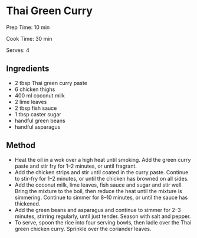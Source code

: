 # Thai Green Curry

Prep Time: 10 min

Cook Time: 30 min

Serves: 4

## Ingredients

- 2 tbsp Thai green curry paste
- 6 chicken thighs
- 400 ml coconut milk
- 2 lime leaves
- 2 tbsp fish sauce
- 1 tbsp caster sugar
- handful green beans
- handful asparagus

## Method

- Heat the oil in a wok over a high heat until smoking. Add the green curry paste and stir fry for 1–2 minutes, or until fragrant.
- Add the chicken strips and stir until coated in the curry paste. Continue to stir-fry for 1–2 minutes, or until the chicken has browned on all sides.
- Add the coconut milk, lime leaves, fish sauce and sugar and stir well. Bring the mixture to the boil, then reduce the heat until the mixture is simmering. Continue to simmer for 8–10 minutes, or until the sauce has thickened.
- Add the green beans and asparagus and continue to simmer for 2–3 minutes, stirring regularly, until just tender. Season with salt and pepper.
- To serve, spoon the rice into four serving bowls, then ladle over the Thai green chicken curry. Sprinkle over the coriander leaves.
